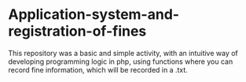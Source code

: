 # Application-system-and-registration-of-fines
This repository was a basic and simple activity, with an intuitive way of developing programming logic in php, using functions where you can record fine information, which will be recorded in a .txt.

